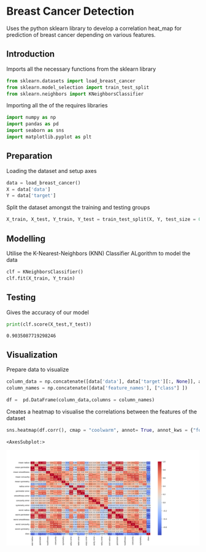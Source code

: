# Breast Cancer Detection
Uses the python sklearn library to develop a correlation heat_map for prediction of breast cancer depending on various features.

## Introduction
Imports all the necessary functions from the sklearn library

```python
from sklearn.datasets import load_breast_cancer
from sklearn.model_selection import train_test_split
from sklearn.neighbors import KNeighborsClassifier
```

Importing all the of the requires libraries

```python
import numpy as np
import pandas as pd
import seaborn as sns
import matplotlib.pyplot as plt
```

## Preparation
Loading the dataset and setup axes

```python
data = load_breast_cancer()
X = data['data']
Y = data['target']
```

Split the dataset amongst the training and testing groups

```python
X_train, X_test, Y_train, Y_test = train_test_split(X, Y, test_size = 0.2)
```

## Modelling
Utilise the K-Nearest-Neighbors (KNN) Classifier ALgorithm to model the data 
```python
clf = KNeighborsClassifier()
clf.fit(X_train, Y_train)
```

## Testing
Gives the accuracy of our model
```python
print(clf.score(X_test,Y_test))
```

    0.9035087719298246
    
## Visualization
Prepare data to visualize

```python
column_data = np.concatenate([data['data'], data['target'][:, None]], axis=1)
column_names = np.concatenate([data['feature_names'], ["class"] ])
```


```python
df =  pd.DataFrame(column_data,columns = column_names)
```

Creates a heatmap to visualise the correlations between the features of the dataset

```python
sns.heatmap(df.corr(), cmap = "coolwarm", annot= True, annot_kws = {"fontsize":8})
```




    <AxesSubplot:>




    
![png](output_8_1.png)
    



```python

```
